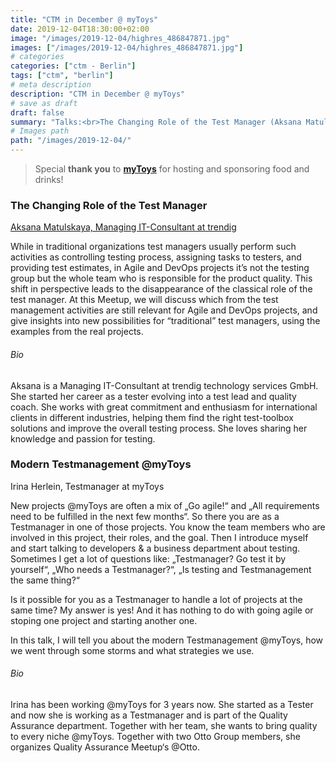 ```yaml
---
title: "CTM in December @ myToys"
date: 2019-12-04T18:30:00+02:00
image: "/images/2019-12-04/highres_486847871.jpg"
images: ["/images/2019-12-04/highres_486847871.jpg"]
# categories
categories: ["ctm - Berlin"]
tags: ["ctm", "berlin"]
# meta description
description: "CTM in December @ myToys"
# save as draft
draft: false
summary: "Talks:<br>The Changing Role of the Test Manager (Aksana Matulskaya) <br> Modern Testmanagement @myToys (Irina Herlein)"
# Images path
path: "/images/2019-12-04/"
---
```


> Special **thank you** to **[myToys](https://www.mytoys.de/)** for hosting and 
sponsoring food and drinks!

### The Changing Role of the Test Manager
[Aksana Matulskaya, Managing IT-Consultant at trendig](https://www.linkedin.com/in/aksana-matulskaya-81939317/)

While in traditional organizations test managers usually perform such 
activities as controlling testing process, assigning tasks to testers, 
and providing test estimates, in Agile and DevOps projects it’s not the 
testing group but the whole team who is responsible for the product 
quality. This shift in perspective leads to the disappearance of the 
classical role of the test manager. At this Meetup, we will discuss 
which from the test management activities are still relevant for Agile 
and DevOps projects, and give insights into new possibilities for 
“traditional” test managers, using the examples from the real projects.

###### Bio
Aksana is a Managing IT-Consultant at trendig technology services GmbH. 
She started her career as a tester evolving into a test lead and quality 
coach. She works with great commitment and enthusiasm for international 
clients in different industries, helping them find the right test-toolbox 
solutions and improve the overall testing process. She loves sharing her 
knowledge and passion for testing.

### Modern Testmanagement @myToys
Irina Herlein, Testmanager at myToys

New projects @myToys are often a mix of „Go agile!“ and „All 
requirements need to be fulfilled in the next few months“.
So there you are as a Testmanager in one of those projects. You 
know the team members who are involved in this project, their roles, 
and the goal. Then I introduce myself and start talking to developers & a business department about testing. Sometimes I get a lot of questions like: 
„Testmanager? Go test it by yourself“, „Who needs a Testmanager?“, 
„Is testing and Testmanagement the same thing?“

Is it possible for you as a Testmanager to handle a lot of projects 
at the same time? My answer is yes! And it has nothing to do with 
going agile or stoping one project and starting another one.

In this talk, I will tell you about the modern Testmanagement @myToys, 
how we went through some storms and what strategies we use.

###### Bio
Irina has been working @myToys for 3 years now. She started as a 
Tester and now she is working as a Testmanager and is part of the 
Quality Assurance department. Together with her team, she wants to 
bring quality to every niche @myToys. Together with two Otto Group 
members, she organizes Quality Assurance Meetup‘s @Otto.
